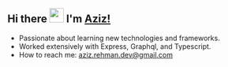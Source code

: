 ## Hi there <img src="https://github.com/TheDudeThatCode/TheDudeThatCode/blob/master/Assets/Hi.gif" width="29px"> I'm [Aziz!](https://www.linkedin.com/in/azidrama/)

- Passionate about learning new technologies and frameworks.
- Worked extensively with Express, Graphql, and Typescript.
- How to reach me: aziz.rehman.dev@gmail.com

